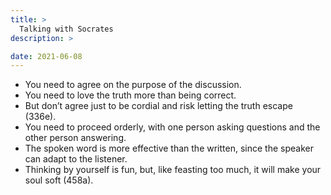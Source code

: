 ```yaml
---
title: >
  Talking with Socrates
description: >

date: 2021-06-08
---
```


- You need to agree on the purpose of the discussion.
- You need to love the truth more than being correct.
- But don’t agree just to be cordial and risk letting the truth escape (336e).
- You need to proceed orderly, with one person asking questions and the other person answering.
- The spoken word is more effective than the written, since the speaker can adapt to the listener.
- Thinking by yourself is fun, but, like feasting too much, it will make your soul soft (458a).
